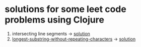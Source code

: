 # solutions for some leet code problems using Clojure

1. intersecting line segments -> [solution](https://github.com/oeyazgan/clojure-problems/blob/main/intersecting-line-segments.clj)
2. [longest-substring-without-repeating-characters](https://leetcode.com/problems/longest-substring-without-repeating-characters/) -> [solution](https://github.com/oeyazgan/clojure-problems/blob/main/2-longest-substring-len-without-repeating.clj)
